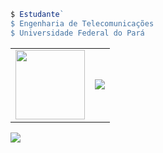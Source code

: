 ``` js
$ Estudante`
$ Engenharia de Telecomunicações
$ Universidade Federal do Pará
```

  <table>
  <tr>
    <td width="1">
     <img width="111" src="https://github.githubassets.com/images/mona-loading-default.gif"/>
    </td>
        <td>
        <section>
  <img src="https://stats-biel-code.vercel.app/api/top-langs/?username=gabrielfariasnunes&size=400&hide_progress=false&locale=pt-BR"/>
  </section>
    </td>
  </tr>
</table>
    <section>
  <img src="https://stats-biel-code.vercel.app/api?username=gabrielfariasnunes&show_icons=true&locale=pt-BR"/>
  </section>



